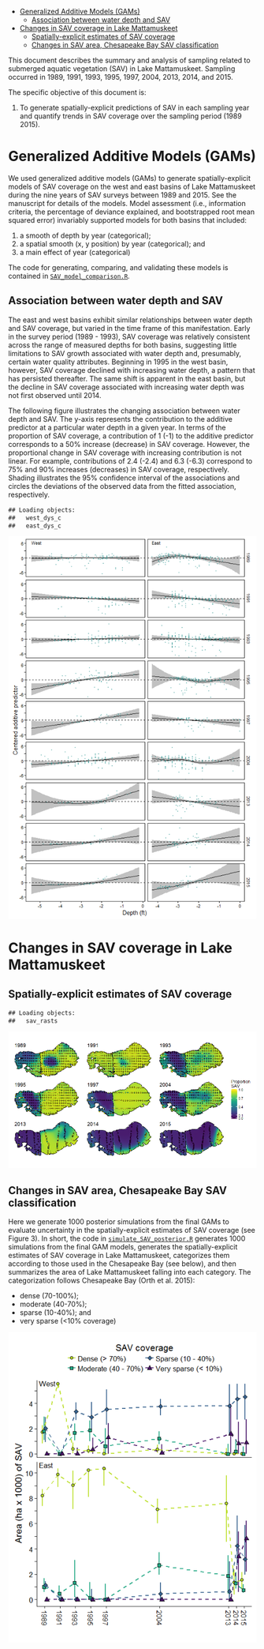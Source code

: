 -   [Generalized Additive Models (GAMs)](#generalized-additive-models-gams)
    -   [Association between water depth and SAV](#association-between-water-depth-and-sav)
-   [Changes in SAV coverage in Lake Mattamuskeet](#changes-in-sav-coverage-in-lake-mattamuskeet)
    -   [Spatially-explicit estimates of SAV coverage](#spatially-explicit-estimates-of-sav-coverage)
    -   [Changes in SAV area, Chesapeake Bay SAV classification](#changes-in-sav-area-chesapeake-bay-sav-classification)

This document describes the summary and analysis of sampling related to submerged aquatic vegetation (SAV) in Lake Mattamuskeet. Sampling occurred in 1989, 1991, 1993, 1995, 1997, 2004, 2013, 2014, and 2015.

The specific objective of this document is:

1.  To generate spatially-explicit predictions of SAV in each sampling year and quantify trends in SAV coverage over the sampling period (1989 2015).

Generalized Additive Models (GAMs)
==================================

We used generalized additive models (GAMs) to generate spatially-explicit models of SAV coverage on the west and east basins of Lake Mattamuskeet during the nine years of SAV surveys between 1989 and 2015. See the manuscript for details of the models. Model assessment (i.e., information criteria, the percentage of deviance explained, and bootstrapped root mean squared error) invariably supported models for both basins that included:

1.  a smooth of depth by year (categorical);
2.  a spatial smooth (x, y position) by year (categorical); and
3.  a main effect of year (categorical)

The code for generating, comparing, and validating these models is contained in [`SAV_model_comparison.R`](./R/SAV_model_comparison.R).

Association between water depth and SAV
---------------------------------------

The east and west basins exhibit similar relationships between water depth and SAV coverage, but varied in the time frame of this manifestation. Early in the survey period (1989 - 1993), SAV coverage was relatively consistent across the range of measured depths for both basins, suggesting little limitations to SAV growth associated with water depth and, presumably, certain water quality attributes. Beginning in 1995 in the west basin, however, SAV coverage declined with increasing water depth, a pattern that has persisted thereafter. The same shift is apparent in the east basin, but the decline in SAV coverage associated with increasing water depth was not first observed until 2014.

The following figure illustrates the changing association between water depth and SAV. The y-axis represents the contribution to the additive predictor at a particular water depth in a given year. In terms of the proportion of SAV coverage, a contribution of 1 (-1) to the additive predictor corresponds to a 50% increase (decrease) in SAV coverage. However, the proportional change in SAV coverage with increasing contribution is not linear. For example, contributions of 2.4 (-2.4) and 6.3 (-6.3) correspond to 75% and 90% increases (decreases) in SAV coverage, respectively. Shading illustrates the 95% confidence interval of the associations and circles the deviations of the observed data from the fitted association, respectively.

    ## Loading objects:
    ##   west_dys_c
    ##   east_dys_c

![](./Rpubs/figs/SAV_depth2-1.png)

Changes in SAV coverage in Lake Mattamuskeet
============================================

Spatially-explicit estimates of SAV coverage
--------------------------------------------

    ## Loading objects:
    ##   sav_rasts

![](./Rpubs/figs/SAV_maps-1.png)

Changes in SAV area, Chesapeake Bay SAV classification
------------------------------------------------------

Here we generate 1000 posterior simulations from the final GAMs to evaluate uncertainty in the spatially-explicit estimates of SAV coverage (see Figure 3). In short, the code in [`simulate_SAV_posterior.R`](%22./R/simulate_SAV_posterior.R%22) generates 1000 simulations from the final GAM models, generates the spatially-explicit estimates of SAV coverage in Lake Mattamuskeet, categorizes them according to those used in the Chesapeake Bay (see below), and then summarizes the area of Lake Mattamuskeet falling into each category. The categorization follows Chesapeake Bay (Orth et al. 2015):

-   dense (70-100%);
-   moderate (40-70%);
-   sparse (10-40%); and
-   very sparse (&lt;10% coverage)

![](./Rpubs/figs/SAV_area-1.png)
